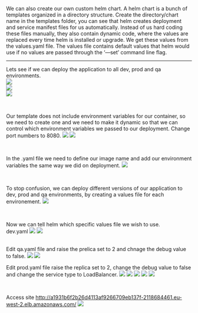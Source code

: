 We can also create our own custom helm chart. A helm chart is a bunch of templates organized in a directory structure.
Create the directory/chart name in the templates folder, you can see that helm creates deployment and service manifest files for us automatically. Instead of us hard coding these files manually, they also contain dynamic code, where the values are replaced every time helm is installed or upgrade. 
We get these values from the values.yaml file. The values file contains default values that helm would use if no values are passed through the ‘—set’ command line flag.

<hr>

Lets see if we can deploy the application to all dev, prod and qa environments.
<br>
<img src="https://github.com/LawrenceDavy13/DevopsProject-3-Kubernetes/blob/main/images/3.%20Helm%20custom/image.png">
<br>
<img src="https://github.com/LawrenceDavy13/DevopsProject-3-Kubernetes/blob/main/images/3.%20Helm%20custom/image2.png">
<br>
<img src="https://github.com/LawrenceDavy13/DevopsProject-3-Kubernetes/blob/main/images/3.%20Helm%20custom/image3.png">

<br>

Our template does not include environment variables for our container, so we need to create one and we need to make it dynamic so that we can control which environment variables we passed to our deployment. Change port numbers to 8080.
<img src="https://github.com/LawrenceDavy13/DevopsProject-3-Kubernetes/blob/main/images/3.%20Helm%20custom/image4.png">
<img src="https://github.com/LawrenceDavy13/DevopsProject-3-Kubernetes/blob/main/images/3.%20Helm%20custom/image5.png">

<br>

In the .yaml file we need to define our image name and add our environment variables the same way we did on deployment.
<img src="https://github.com/LawrenceDavy13/DevopsProject-3-Kubernetes/blob/main/images/3.%20Helm%20custom/image6.png">

<br>

To stop confusion, we can deploy different versions of our application to dev, prod and qa environments, by creating a values file for each environement.
<img src="https://github.com/LawrenceDavy13/DevopsProject-3-Kubernetes/blob/main/images/3.%20Helm%20custom/image7.png">

<br>

Now we can tell helm which specific values file we wish to use.
<br>
dev.yaml
<img src="https://github.com/LawrenceDavy13/DevopsProject-3-Kubernetes/blob/main/images/3.%20Helm%20custom/image8.png">
<img src="https://github.com/LawrenceDavy13/DevopsProject-3-Kubernetes/blob/main/images/3.%20Helm%20custom/image9.png">

<br>
Edit qa.yaml file and raise the prelica set to 2 and chnage the debug value to false.
<img src="https://github.com/LawrenceDavy13/DevopsProject-3-Kubernetes/blob/main/images/3.%20Helm%20custom/image10.png">
<img src="https://github.com/LawrenceDavy13/DevopsProject-3-Kubernetes/blob/main/images/3.%20Helm%20custom/image11.png">

<br>

Edit prod.yaml file raise the replica set to 2, change the debug value to false and change the service type to LoadBalancer.
<img src="https://github.com/LawrenceDavy13/DevopsProject-3-Kubernetes/blob/main/images/3.%20Helm%20custom/image12.png">
<img src="https://github.com/LawrenceDavy13/DevopsProject-3-Kubernetes/blob/main/images/3.%20Helm%20custom/image13.png">
<img src="https://github.com/LawrenceDavy13/DevopsProject-3-Kubernetes/blob/main/images/3.%20Helm%20custom/image14.png">
<img src="https://github.com/LawrenceDavy13/DevopsProject-3-Kubernetes/blob/main/images/3.%20Helm%20custom/image15.png">
<img src="https://github.com/LawrenceDavy13/DevopsProject-3-Kubernetes/blob/main/images/3.%20Helm%20custom/image16.png">

<br>

Access site
http://a1931b6f2b26d4113af9266709eb137f-2118684461.eu-west-2.elb.amazonaws.com/
<img src="https://github.com/LawrenceDavy13/DevopsProject-3-Kubernetes/blob/main/images/3.%20Helm%20custom/image17.png">








